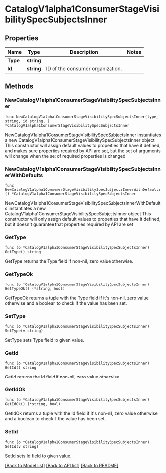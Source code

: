 # CatalogV1alpha1ConsumerStageVisibilitySpecSubjectsInner

## Properties

Name | Type | Description | Notes
------------ | ------------- | ------------- | -------------
**Type** | **string** |  | 
**Id** | **string** | ID of the consumer organization. | 

## Methods

### NewCatalogV1alpha1ConsumerStageVisibilitySpecSubjectsInner

`func NewCatalogV1alpha1ConsumerStageVisibilitySpecSubjectsInner(type_ string, id string, ) *CatalogV1alpha1ConsumerStageVisibilitySpecSubjectsInner`

NewCatalogV1alpha1ConsumerStageVisibilitySpecSubjectsInner instantiates a new CatalogV1alpha1ConsumerStageVisibilitySpecSubjectsInner object
This constructor will assign default values to properties that have it defined,
and makes sure properties required by API are set, but the set of arguments
will change when the set of required properties is changed

### NewCatalogV1alpha1ConsumerStageVisibilitySpecSubjectsInnerWithDefaults

`func NewCatalogV1alpha1ConsumerStageVisibilitySpecSubjectsInnerWithDefaults() *CatalogV1alpha1ConsumerStageVisibilitySpecSubjectsInner`

NewCatalogV1alpha1ConsumerStageVisibilitySpecSubjectsInnerWithDefaults instantiates a new CatalogV1alpha1ConsumerStageVisibilitySpecSubjectsInner object
This constructor will only assign default values to properties that have it defined,
but it doesn't guarantee that properties required by API are set

### GetType

`func (o *CatalogV1alpha1ConsumerStageVisibilitySpecSubjectsInner) GetType() string`

GetType returns the Type field if non-nil, zero value otherwise.

### GetTypeOk

`func (o *CatalogV1alpha1ConsumerStageVisibilitySpecSubjectsInner) GetTypeOk() (*string, bool)`

GetTypeOk returns a tuple with the Type field if it's non-nil, zero value otherwise
and a boolean to check if the value has been set.

### SetType

`func (o *CatalogV1alpha1ConsumerStageVisibilitySpecSubjectsInner) SetType(v string)`

SetType sets Type field to given value.


### GetId

`func (o *CatalogV1alpha1ConsumerStageVisibilitySpecSubjectsInner) GetId() string`

GetId returns the Id field if non-nil, zero value otherwise.

### GetIdOk

`func (o *CatalogV1alpha1ConsumerStageVisibilitySpecSubjectsInner) GetIdOk() (*string, bool)`

GetIdOk returns a tuple with the Id field if it's non-nil, zero value otherwise
and a boolean to check if the value has been set.

### SetId

`func (o *CatalogV1alpha1ConsumerStageVisibilitySpecSubjectsInner) SetId(v string)`

SetId sets Id field to given value.



[[Back to Model list]](../README.md#documentation-for-models) [[Back to API list]](../README.md#documentation-for-api-endpoints) [[Back to README]](../README.md)


